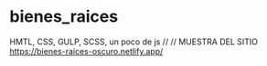 # bienes_raices
HMTL, CSS, GULP, SCSS, un poco de js
//
// MUESTRA DEL SITIO 
https://bienes-raices-oscuro.netlify.app/
